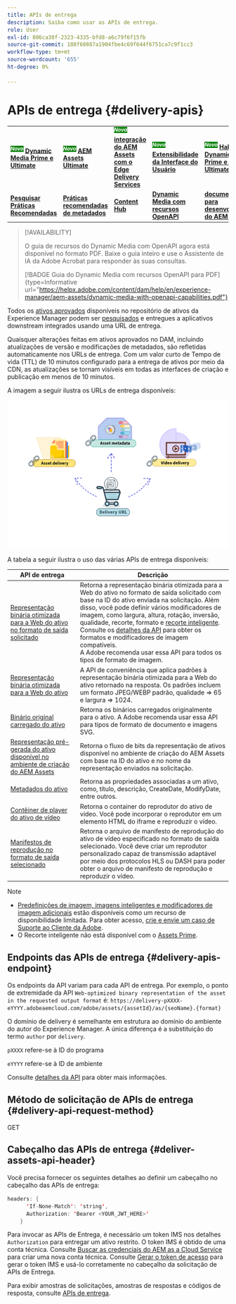 ```yaml
---
title: APIs de entrega
description: Saiba como usar as APIs de entrega.
role: User
exl-id: 806ca38f-2323-4335-bfd8-a6c79f6f15fb
source-git-commit: 188f60887a1904fbe4c69f644f6751ca7c9f1cc3
workflow-type: tm+mt
source-wordcount: '655'
ht-degree: 0%

---
```


# APIs de entrega {#delivery-apis}

<table>
    <tr>
        <td>
            <sup style= "background-color:#008000; color:#FFFFFF; font-weight:bold"><i>Novo</i></sup> <a href="/help/assets/dynamic-media/dm-prime-ultimate.md"><b>Dynamic Media Prime e Ultimate</b></a>
        </td>
        <td>
            <sup style= "background-color:#008000; color:#FFFFFF; font-weight:bold"><i>Novo</i></sup> <a href="/help/assets/assets-ultimate-overview.md"><b>AEM Assets Ultimate</b></a>
        </td>
        <td>
            <sup style= "background-color:#008000; color:#FFFFFF; font-weight:bold"><i>Nova</i></sup> <a href="/help/assets/integrate-aem-assets-edge-delivery-services.md"><b>integração do AEM Assets com o Edge Delivery Services</b></a>
        </td>
        <td>
            <sup style= "background-color:#008000; color:#FFFFFF; font-weight:bold"><i>Novo</i></sup> <a href="/help/assets/aem-assets-view-ui-extensibility.md"><b>Extensibilidade da Interface do Usuário</b></a>
        </td>
          <td>
            <sup style= "background-color:#008000; color:#FFFFFF; font-weight:bold"><i>Novo</i></sup> <a href="/help/assets/dynamic-media/enable-dynamic-media-prime-and-ultimate.md"><b>Habilitar o Dynamic Media Prime e o Ultimate</b></a>
        </td>
    </tr>
    <tr>
        <td>
            <a href="/help/assets/search-best-practices.md"><b>Pesquisar Práticas Recomendadas</b></a>
        </td>
        <td>
            <a href="/help/assets/metadata-best-practices.md"><b>Práticas recomendadas de metadados</b></a>
        </td>
        <td>
            <a href="/help/assets/product-overview.md"><b>Content Hub</b></a>
        </td>
        <td>
            <a href="/help/assets/dynamic-media-open-apis-overview.md"><b>Dynamic Media com recursos OpenAPI</b></a>
        </td>
        <td>
            <a href="https://developer.adobe.com/experience-cloud/experience-manager-apis/"><b>documentação para desenvolvedores do AEM Assets</b></a>
        </td>
    </tr>
</table>

>[!AVAILABILITY]
>
>O guia de recursos do Dynamic Media com OpenAPI agora está disponível no formato PDF. Baixe o guia inteiro e use o Assistente de IA da Adobe Acrobat para responder às suas consultas.
>
>[!BADGE Guia do Dynamic Media com recursos OpenAPI para PDF]{type=Informative url="https://helpx.adobe.com/content/dam/help/en/experience-manager/aem-assets/dynamic-media-with-openapi-capabilities.pdf"}

Todos os [ativos aprovados](approve-assets.md) disponíveis no repositório de ativos da Experience Manager podem ser [pesquisados](search-assets-api.md) e entregues a aplicativos downstream integrados usando uma URL de entrega.

Quaisquer alterações feitas em ativos aprovados no DAM, incluindo atualizações de versão e modificações de metadados, são refletidas automaticamente nos URLs de entrega. Com um valor curto de Tempo de vida (TTL) de 10 minutos configurado para a entrega de ativos por meio da CDN, as atualizações se tornam visíveis em todas as interfaces de criação e publicação em menos de 10 minutos.

A imagem a seguir ilustra os URLs de entrega disponíveis:

![APIs de entrega](assets/delivery-url.png)

A tabela a seguir ilustra o uso das várias APIs de entrega disponíveis:

| API de entrega | Descrição |
|---|---|
| [Representação binária otimizada para a Web do ativo no formato de saída solicitado](https://adobe-aem-assets-delivery.redoc.ly/#operation/getAssetSeoFormat) | Retorna a representação binária otimizada para a Web do ativo no formato de saída solicitado com base na ID do ativo enviada na solicitação. Além disso, você pode definir vários modificadores de imagem, como largura, altura, rotação, inversão, qualidade, recorte, formato e [recorte inteligente](/help/assets/dynamic-media/image-profiles.md). Consulte os [detalhes da API](https://adobe-aem-assets-delivery.redoc.ly/#operation/getAssetSeoFormat) para obter os formatos e modificadores de imagem compatíveis.<br>A Adobe recomenda usar essa API para todos os tipos de formato de imagem. |
| [Representação binária otimizada para a Web do ativo](https://adobe-aem-assets-delivery.redoc.ly/#operation/getAsset) | A API de conveniência que aplica padrões à representação binária otimizada para a Web do ativo retornado na resposta. Os padrões incluem um formato JPEG/WEBP padrão, qualidade => 65 e largura => 1024. |
| [Binário original carregado do ativo](https://adobe-aem-assets-delivery.redoc.ly/#operation/getAssetOriginal) | Retorna os binários carregados originalmente para o ativo. A Adobe recomenda usar essa API para tipos de formato de documento e imagens SVG. |
| [Representação pré-gerada do ativo disponível no ambiente de criação do AEM Assets](https://adobe-aem-assets-delivery.redoc.ly/#operation/getAssetRendition) | Retorna o fluxo de bits da representação de ativos disponível no ambiente de criação do AEM Assets com base na ID do ativo e no nome da representação enviados na solicitação. |
| [Metadados do ativo](https://adobe-aem-assets-delivery.redoc.ly/#operation/getAssetMetadata) | Retorna as propriedades associadas a um ativo, como, título, descrição, CreateDate, ModifyDate, entre outros. |
| [Contêiner de player do ativo de vídeo](https://adobe-aem-assets-delivery.redoc.ly/#operation/videoPlayerDelivery) | Retorna o container do reprodutor do ativo de vídeo. Você pode incorporar o reprodutor em um elemento HTML do iframe e reproduzir o vídeo. |
| [Manifestos de reprodução no formato de saída selecionado](https://adobe-aem-assets-delivery.redoc.ly/#operation/videoManifestDelivery) | Retorna o arquivo de manifesto de reprodução do ativo de vídeo especificado no formato de saída selecionado. Você deve criar um reprodutor personalizado capaz de transmissão adaptável por meio dos protocolos HLS ou DASH para poder obter o arquivo de manifesto de reprodução e reproduzir o vídeo. |


>[!NOTE]
>
* [Predefinições de imagem, imagens inteligentes e modificadores de imagem adicionais](https://adobe-aem-assets-delivery-advancemodifiers.redoc.ly/) estão disponíveis como um recurso de disponibilidade limitada. Para obter acesso, [crie e envie um caso de Suporte ao Cliente da Adobe](https://helpx.adobe.com/br/enterprise/using/support-for-experience-cloud.html).
* O Recorte inteligente não está disponível com o [Assets Prime](/help/assets/assets-ultimate-overview.md).

## Endpoints das APIs de entrega {#delivery-apis-endpoint}

Os endpoints da API variam para cada API de entrega. Por exemplo, o ponto de extremidade da API `Web-optimized binary representation of the asset in the requested output format` é:
`https://delivery-pXXXX-eYYYY.adobeaemcloud.com/adobe/assets/{assetId}/as/{seoName}.{format}`

O domínio de delivery é semelhante em estrutura ao domínio do ambiente do autor do Experience Manager. A única diferença é a substituição do termo `author` por `delivery`.

`pXXXX` refere-se à ID do programa

`eYYYY` refere-se à ID de ambiente

Consulte [detalhes da API](https://adobe-aem-assets-delivery.redoc.ly/#tag/Assets) para obter mais informações.

## Método de solicitação de APIs de entrega {#delivery-api-request-method}

GET

## Cabeçalho das APIs de entrega {#deliver-assets-api-header}

Você precisa fornecer os seguintes detalhes ao definir um cabeçalho no cabeçalho das APIs de entrega:

```java
headers: {
      'If-None-Match': 'string',
      Authorization: 'Bearer <YOUR_JWT_HERE>'
    }
```

Para invocar as APIs de Entrega, é necessário um token IMS nos detalhes `Authorization` para entregar um ativo restrito. O token IMS é obtido de uma conta técnica. Consulte [Buscar as credenciais do AEM as a Cloud Service](https://experienceleague.adobe.com/docs/experience-manager-cloud-service/content/implementing/developing/generating-access-tokens-for-server-side-apis.html?lang=en#fetch-the-aem-as-a-cloud-service-credentials) para criar uma nova conta técnica. Consulte [Gerar o token de acesso](https://experienceleague.adobe.com/docs/experience-manager-cloud-service/content/implementing/developing/generating-access-tokens-for-server-side-apis.html?lang=en#generating-the-access-token) para gerar o token IMS e usá-lo corretamente no cabeçalho da solicitação de APIs de Entrega.


Para exibir amostras de solicitações, amostras de respostas e códigos de resposta, consulte [APIs de entrega](https://adobe-aem-assets-delivery.redoc.ly/#operation/getAssetSeoFormat).
